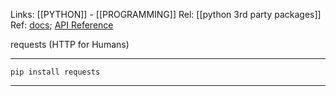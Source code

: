 Links: [[PYTHON]] - [[PROGRAMMING]]
Rel: [[python 3rd party packages]]
Ref: [docs](https://docs.python-requests.org/en/master/index.html); [API Reference](https://requests.readthedocs.io/en/latest/api/)

requests (HTTP for Humans)

--- 
```pip install requests```

--- 

